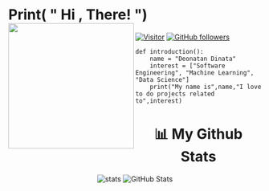# Print( " Hi , There! ") <img align = "left" src="https://media3.giphy.com/media/bcKmIWkUMCjVm/giphy.gif?cid=ecf05e47d7acq98y1war2zuuopviv9qiq6krasaeznlruykf&rid=giphy.gif&ct=g" width="250px">
[![Visitor](https://visitor-badge.laobi.icu/badge?page_id=Deonatan)](https://github.com/Deonatan) [![GitHub followers](https://img.shields.io/github/followers/Deonatan.svg?style=social&label=Follow)](https://github.com/Deonatan?tab=followers)
```
def introduction():
    name = "Deonatan Dinata"
    interest = ["Software Engineering", "Machine Learning", "Data Science"]
    print("My name is",name,"I love to do projects related to",interest)
```
<h1 align = "center">📊 My Github Stats</h1>
<div>
    <p align = "center">
        <img src="https://github-readme-stats-five-lyart.vercel.app/api?username=Deonatan&show_icons=true" alt="stats" />
        <img src="https://github-readme-streak-stats.herokuapp.com/?user=Deonatan" alt="GitHub Stats" />
    <p/>
</div>
